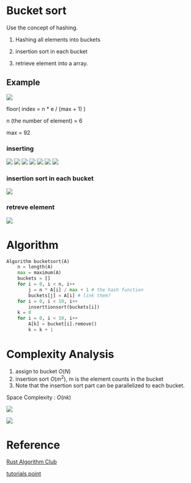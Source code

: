 # Bucket sort

Use the concept of hashing.

1. Hashing all elements into buckets

2. insertion sort in each bucket

3. retrieve element into a array.

## Example

<img src='../assets/233_1.png'></img>

floor( index = n * e / (max + 1) )

n (the number of element) = 6

max = 92

### inserting

<img src='../assets/233_2.png'></img>
<img src='../assets/233_3.png'></img>
<img src='../assets/233_4.png'></img>
<img src='../assets/233_5.png'></img>
<img src='../assets/233_6.png'></img>
<img src='../assets/233_7.png'></img>
<img src='../assets/233_8.png'></img>

### insertion sort in each bucket

<img src='../assets/233_9.png'></img>

### retreve element

<img src='../assets/233_10.png'></img>

# Algorithm

``` Python
Algorithm bucketsort(A)
    n = length(A)
    max = maximum(A)
    buckets = []
    for i = 0, i < n, i++
        j = n * A[i] / max + 1 # the hash function
        buckets[j] = A[i] # link them?
    for i = 0, i < 10, i++
        inserttionsort(buckets[i])
    k = 0
    for i = 0, i < 10, i++
        A[k] = bucket[i].remove()
        k = k + 1
```

# Complexity Analysis

1. assign to bucket $O(N)$
2. insertion sort $O(m^{2})$, m is the element counts in the bucket
3. Note that the insertion sort part can be parallelized to each bucket.

Space Complexity : $O(n k)$ 

<img src='../assets/233_12.png'></img>

<img src='../assets/233_13.png'></img>

# Reference

[Rust Algorithm Club](https://rust-algo.club/sorting/bucket_sort/)

[tutorials point](https://www.tutorialspoint.com/Bucket-Sort)
